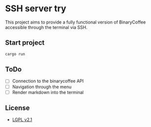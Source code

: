 # SSH server try

This project aims to provide a fully functional version of BinaryCoffee accessible through the terminal via SSH.

## Start project

```bash
cargo run
```

## ToDo

- [ ] Connection to the binarycoffee API
- [ ] Navigation through the menu
- [ ] Render markdown into the terminal

## License

- [LGPL v2.1](./LICENSE.md)
